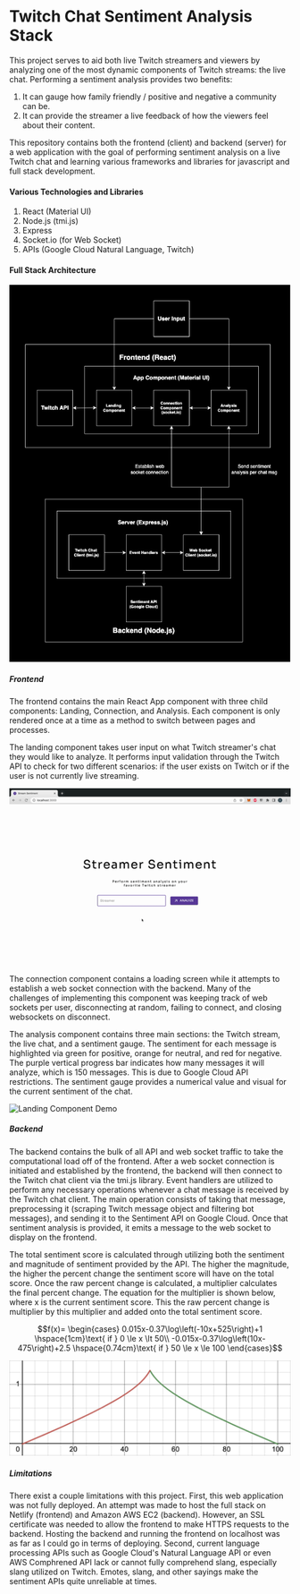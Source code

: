 # Twitch Chat Sentiment Analysis Stack

This project serves to aid both live Twitch streamers and viewers by analyzing one of the most dynamic components of Twitch streams: the live chat. Performing a sentiment analysis provides two benefits:

1. It can gauge how family friendly / positive and negative a community can be. 
2. It can provide the streamer a live feedback of how the viewers feel about their content.

This repository contains both the frontend (client) and backend (server) for a web application with the goal of performing sentiment analysis on a live Twitch chat and learning various frameworks and libraries for javascript and full stack development. 

#### Various Technologies and Libraries
1. React (Material UI)
2. Node.js (tmi.js)
3. Express
4. Socket.io (for Web Socket)
5. APIs (Google Cloud Natural Language, Twitch)

#### Full Stack Architecture

![Full Stack Architecture](https://raw.githubusercontent.com/thadUra/Twitch-Chat-Sentiment-Analysis/main/img/Architecture.jpg)

##### Frontend

The frontend contains the main React App component with three child components: Landing, Connection, and Analysis. Each component is only rendered once at a time as a method to switch between pages and processes.

The landing component takes user input on what Twitch streamer's chat they would like to analyze. It performs input validation through the Twitch API to check for two different scenarios: if the user exists on Twitch or if the user is not currently live streaming.

![Landing Component Demo](https://raw.githubusercontent.com/thadUra/Twitch-Chat-Sentiment-Analysis/main/img/LandingDemo.gif)

The connection component contains a loading screen while it attempts to establish a web socket connection with the backend. Many of the challenges of implementing this component was keeping track of web sockets per user, disconnecting at random, failing to connect, and closing websockets on disconnect.

The analysis component contains three main sections: the Twitch stream, the live chat, and a sentiment gauge. The sentiment for each message is highlighted via green for positive, orange for neutral, and red for negative. The purple vertical progress bar indicates how many messages it will analyze, which is 150 messages. This is due to Google Cloud API restrictions. The sentiment gauge provides a numerical value and visual for the current sentiment of the chat.

![Landing Component Demo](https://raw.githubusercontent.com/thadUra/Twitch-Chat-Sentiment-Analysis/main/img/AnalysisDemo.gif)


##### Backend

The backend contains the bulk of all API and web socket traffic to take the computational load off of the frontend. After a web socket connection is initiated and established by the frontend, the backend will then connect to the Twitch chat client via the tmi.js library. Event handlers are utilized to perform any necessary operations whenever a chat message is received by the Twitch chat client. The main operation consists of taking that message, preprocessing it (scraping Twitch message object and filtering bot messages), and sending it to the Sentiment API on Google Cloud. Once that sentiment analysis is provided, it emits a message to the web socket to display on the frontend. 

The total sentiment score is calculated through utilizing both the sentiment and magnitude of sentiment provided by the API. The higher the magnitude, the higher the percent change the sentiment score will have on the total score. Once the raw percent change is calculated, a multiplier calculates the final percent change. The equation for the multiplier is shown below, where x is the current sentiment score. This the raw percent change is multiplier by this multiplier and added onto the total sentiment score.

$$f(x)= 
\begin{cases}
0.015x-0.37\log\left(-10x+525\right)+1 \hspace{1cm}\text{ if } 0 \le x \lt 50\\
-0.015x-0.37\log\left(10x-475\right)+2.5 \hspace{0.74cm}\text{ if } 50 \le x \le 100
\end{cases}$$

![Magnitude Graph](https://raw.githubusercontent.com/thadUra/Twitch-Chat-Sentiment-Analysis/main/img/multiplier.png "Multiplier Scale")

##### Limitations

There exist a couple limitations with this project. First, this web application was not fully deployed. An attempt was made to host the full stack on Netlify (frontend) and Amazon AWS EC2 (backend). However, an SSL certificate was needed to allow the frontend to make HTTPS requests to the backend. Hosting the backend and running the frontend on localhost was as far as I could go in terms of deploying. Second, current language processing APIs such as Google Cloud's Natural Language API or even AWS Comphrened API lack or cannot fully comprehend slang, especially slang utilized on Twitch. Emotes, slang, and other sayings make the sentiment APIs quite unreliable at times.
